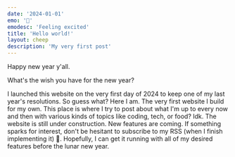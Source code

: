 ```yaml
---
date: '2024-01-01'
emo: '🎊'
emodesc: 'Feeling excited'
title: 'Hello world!'
layout: cheep
description: 'My very first post'
---
```


Happy new year y'all.

What's the wish you have for the new year?

I launched this website on the very first day of 2024 to keep one of my
last year's resolutions. So guess what? Here I am. The very first website I
build for my own. This place is where I try to post about what I'm up to
every now and then with various kinds of topics like coding, tech, or
food? Idk. The website is still under construction. New features are
coming. If something sparks for interest, don't be hesitant to subscribe to my
RSS (when I finish implementing it) 🤭. Hopefully, I can get it running
with all of my desired features before the lunar new year.
